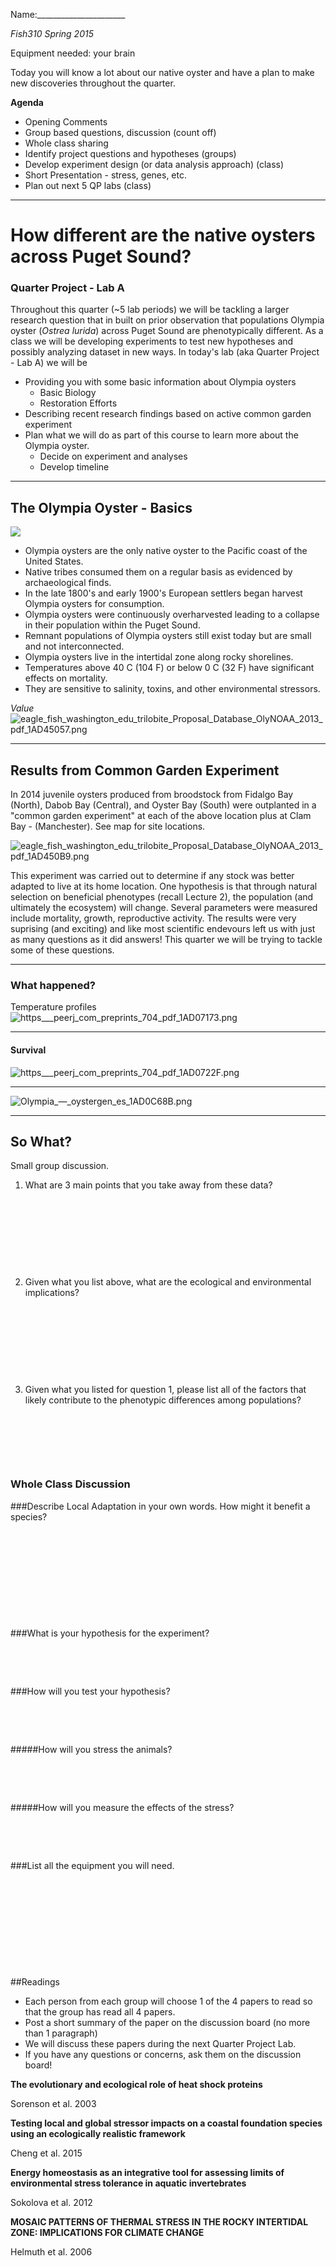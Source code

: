 
Name:______________________

_Fish310 Spring 2015_

Equipment needed: your brain

Today you will know a lot about our native oyster and have a plan to make new discoveries throughout the quarter. 

**Agenda**

- Opening Comments
- Group based questions, discussion (count off)
- Whole class sharing
- Identify project questions and hypotheses (groups)
- Develop experiment design (or data analysis approach) (class)
- Short Presentation - stress, genes, etc.
- Plan out next 5 QP labs  (class)

---

# How different are the native oysters across Puget Sound?
### Quarter Project - Lab A

Throughout this quarter (~5 lab periods) we will be tackling a larger research question that in built on prior observation that populations Olympia oyster (_Ostrea lurida_) across Puget Sound are phenotypically  different. As a class we will be developing experiments to test new hypotheses and possibly analyzing dataset in new ways.  In today's lab (aka Quarter Project - Lab A) we will be     

* Providing you with some basic information about Olympia oysters    
	* Basic Biology	     
	* Restoration Efforts	     
* Describing recent research findings based on active common garden experiment    
* Plan what we will do as part of this course to learn more about the Olympia oyster.    
	* Decide on experiment and analyses    
	* Develop timeline 
	
---    

## The Olympia Oyster - Basics


![](https://lh6.googleusercontent.com/-dfdWIC8yFFs/U-VjVZtidaI/AAAAAAAAKMs/wqjNwaifcZM/w1538-h865-no/20140808_130447.jpg)

- Olympia oysters are the only native oyster to the Pacific coast of the United States. 
- Native tribes consumed them on a regular basis as evidenced by archaeological finds.
- In the late 1800's and early 1900's European settlers began harvest Olympia oysters for consumption.
- Olympia oysters were continuously overharvested leading to a collapse in their population within the Puget Sound.
- Remnant populations of Olympia oysters still exist today but are small and not interconnected. 
- Olympia oysters live in the intertidal zone along rocky shorelines.
- Temperatures above 40 C (104 F) or below 0 C (32 F) have significant effects on mortality.
- They are sensitive to salinity, toxins, and other environmental stressors.

_Value_
<img src="http://eagle.fish.washington.edu/cnidarian/skitch/eagle_fish_washington_edu_trilobite_Proposal_Database_OlyNOAA_2013_pdf_1AD45057.png" alt="eagle_fish_washington_edu_trilobite_Proposal_Database_OlyNOAA_2013_pdf_1AD45057.png"/>

---


## Results from Common Garden Experiment
In 2014 juvenile oysters produced from broodstock from Fidalgo Bay (North), Dabob Bay (Central), and Oyster Bay (South) were outplanted in a "common garden experiment" at each of the above location plus at Clam Bay - (Manchester). See map for site locations.

<img src="http://eagle.fish.washington.edu/cnidarian/skitch/eagle_fish_washington_edu_trilobite_Proposal_Database_OlyNOAA_2013_pdf_1AD450B9.png" alt="eagle_fish_washington_edu_trilobite_Proposal_Database_OlyNOAA_2013_pdf_1AD450B9.png"/>

This experiment was carried out to determine if any stock was better adapted to live at its home location. One hypothesis is that through natural selection on beneficial phenotypes (recall Lecture 2), the population (and ultimately the ecosystem) will change. Several parameters were measured include mortality, growth, reproductive activity. 
The results were very suprising (and exciting) and like most scientific endevours left us with just as many questions as it did answers! This quarter we will be trying to tackle some of these questions.

---

### What happened?
Temperature profiles
<img src="http://eagle.fish.washington.edu/cnidarian/skitch/https___peerj_com_preprints_704_pdf_1AD07173.png" alt="https___peerj_com_preprints_704_pdf_1AD07173.png"/>

---

#### Survival 
<img src="http://eagle.fish.washington.edu/cnidarian/skitch/https___peerj_com_preprints_704_pdf_1AD0722F.png" alt="https___peerj_com_preprints_704_pdf_1AD0722F.png"/>

---


<img src="http://eagle.fish.washington.edu/cnidarian/skitch/Olympia_—_oystergen_es_1AD0C68B.png" alt="Olympia_—_oystergen_es_1AD0C68B.png"/>

----

## So What? 
Small group discussion.    

1) What are 3 main points that you take away from these data?
&nbsp;

&nbsp;

&nbsp;

&nbsp;

&nbsp;

2) Given what you list above, what are the ecological and environmental implications?
&nbsp;

&nbsp;

&nbsp;

&nbsp;

&nbsp;

3) Given what you listed for question 1, please list all of the factors that likely contribute to the phenotypic differences among populations?
&nbsp;

&nbsp;

&nbsp;

&nbsp;


###  Whole Class Discussion  



###Describe Local Adaptation in your own words. How might it benefit a species?
&nbsp;

&nbsp;

&nbsp;

&nbsp;

&nbsp;

&nbsp;

###What is your hypothesis for the experiment?
&nbsp;

&nbsp;

&nbsp;

###How will you test your hypothesis?
&nbsp;

&nbsp;

&nbsp;

#####How will you stress the animals?
&nbsp;

&nbsp;

&nbsp;

#####How will you measure the effects of the stress?
&nbsp;

&nbsp;

&nbsp;

###List all the equipment you will need. 
&nbsp;

&nbsp;

&nbsp;

&nbsp;

&nbsp;

&nbsp;

##Readings
 - Each person from each group will choose 1 of the 4 papers to read so that the group has read all 4 papers.
 - Post a short summary of the paper on the discussion board (no more than 1 paragraph)
 - We will discuss these papers during the next Quarter Project Lab.
 - If you have any questions or concerns, ask them on the discussion board!

**The evolutionary and ecological role of heat shock proteins**

Sorenson et al. 2003

**Testing local and global stressor impacts on a coastal foundation species using an ecologically realistic framework**

Cheng et al. 2015

**Energy homeostasis as an integrative tool for assessing limits of environmental stress tolerance in aquatic invertebrates**

Sokolova et al. 2012

**MOSAIC PATTERNS OF THERMAL STRESS IN THE ROCKY INTERTIDAL
ZONE: IMPLICATIONS FOR CLIMATE CHANGE**

Helmuth et al. 2006